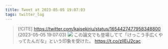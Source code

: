 ```yaml
---
title: Tweet at 2023-05-05 19:07:03
tags: twitter_log
---
```


> [!CITE] https://twitter.com/kaisekiriu/status/1654427477958348800 (2023-05-05 19:07:03)
> ![](https://twitter.com/kaisekiriu/status/1654427477958348800)
> この論文でも登場してて「けっこう手広くやってたんだな」という印象を受けた。
> https://t.co/zllEiJ2cac

